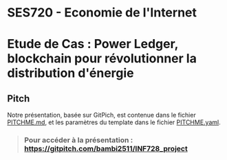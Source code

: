 # SES720 - Economie de l'Internet

# Etude de Cas : Power Ledger, blockchain pour révolutionner la distribution d'énergie


## Pitch

Notre présentation, basée sur GitPich, est contenue dans le fichier [PITCHME.md](PITCHME.md), et les paramètres du template dans le fichier [PITCHME.yaml](PITCHME.yaml).

> ### Pour accéder à la présentation : https://gitpitch.com/bambi2511/INF728_project
